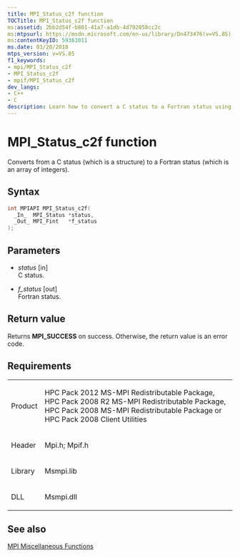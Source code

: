 ```yaml
---
title: MPI_Status_c2f function
TOCTitle: MPI_Status_c2f function
ms:assetid: 2bb2d54f-b801-41a7-a1db-4d792858cc2c
ms:mtpsurl: https://msdn.microsoft.com/en-us/library/Dn473476(v=VS.85)
ms:contentKeyID: 59361011
ms.date: 03/28/2018
mtps_version: v=VS.85
f1_keywords:
- mpi/MPI_Status_c2f
- MPI_Status_c2f
- mpif/MPI_Status_c2f
dev_langs:
- C++
- C
description: Learn how to convert a C status to a Fortran status using the MPI_Status_c2f function. Detailed syntax, parameters, and return values explained.
---
```


# MPI\_Status\_c2f function

Converts from a C status (which is a structure) to a Fortran status (which is an array of integers).

## Syntax

``` c++
int MPIAPI MPI_Status_c2f(
  _In_  MPI_Status *status,
  _Out_ MPI_Fint   *f_status
);
```

## Parameters

  - *status* \[in\]  
    C status.

  - *f\_status* \[out\]  
    Fortran status.

## Return value

Returns **MPI\_SUCCESS** on success. Otherwise, the return value is an error code.

## Requirements

<table>
<colgroup>
<col/>
<col/>
</colgroup>
<tbody>
<tr class="odd">
<td><p>Product</p></td>
<td><p>HPC Pack 2012 MS-MPI Redistributable Package, HPC Pack 2008 R2 MS-MPI Redistributable Package, HPC Pack 2008 MS-MPI Redistributable Package or HPC Pack 2008 Client Utilities</p></td>
</tr>
<tr class="even">
<td><p>Header</p></td>
<td>Mpi.h;
Mpif.h</td>
</tr>
<tr class="odd">
<td><p>Library</p></td>
<td>Msmpi.lib</td>
</tr>
<tr class="even">
<td><p>DLL</p></td>
<td>Msmpi.dll</td>
</tr>
</tbody>
</table>


## See also

[MPI Miscellaneous Functions](mpi-miscellaneous-functions.md)

